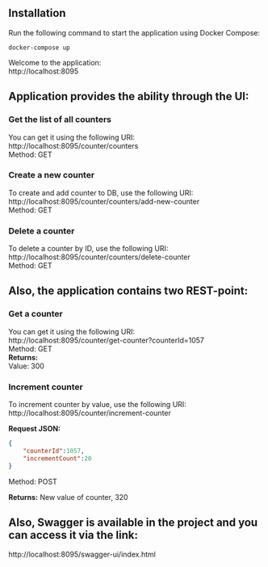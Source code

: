## Installation  
Run the following command to start the application using Docker Compose:    
```  
docker-compose up
```
Welcome to the application:  
http://localhost:8095

## Application provides the ability through the UI:      

### Get the list of all counters  
You can get it using the following URI:  
http://localhost:8095/counter/counters  
Method: GET    

### Create a new counter  
To create and add counter to DB, use the following URI:  
http://localhost:8095/counter/counters/add-new-counter  
Method: GET  

### Delete a counter
To delete a counter by ID, use the following URI:  
http://localhost:8095/counter/counters/delete-counter  
Method: GET  

## Also, the application contains two REST-point:    

### Get a counter    
You can get it using the following URI:    
http://localhost:8095/counter/get-counter?counterId=1057  
Method: GET    
**Returns:**  
Value: 300  

### Increment counter  
To increment counter by value, use the following URI:    
http://localhost:8095/counter/increment-counter  

**Request JSON:**  
```json
{
    "counterId":1057,
    "incrementCount":20
}
```
Method: POST

**Returns:**
New value of counter, 320


## Also, Swagger is available in the project and you can access it via the link:
http://localhost:8095/swagger-ui/index.html
